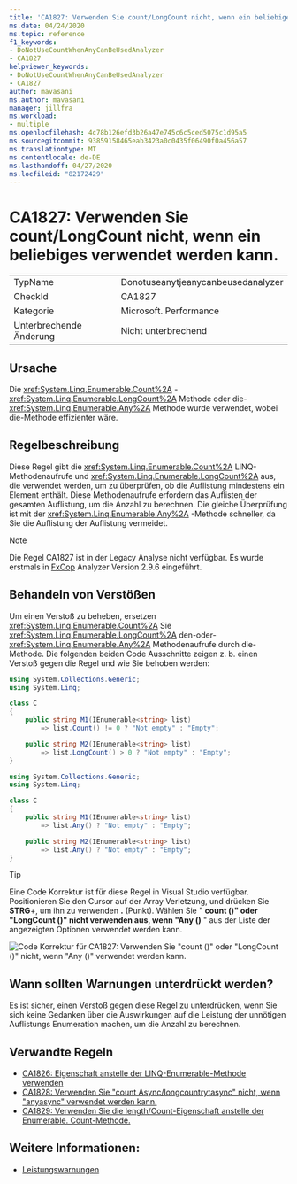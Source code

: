```yaml
---
title: 'CA1827: Verwenden Sie count/LongCount nicht, wenn ein beliebiges verwendet werden kann.'
ms.date: 04/24/2020
ms.topic: reference
f1_keywords:
- DoNotUseCountWhenAnyCanBeUsedAnalyzer
- CA1827
helpviewer_keywords:
- DoNotUseCountWhenAnyCanBeUsedAnalyzer
- CA1827
author: mavasani
ms.author: mavasani
manager: jillfra
ms.workload:
- multiple
ms.openlocfilehash: 4c78b126efd3b26a47e745c6c5ced5075c1d95a5
ms.sourcegitcommit: 93859158465eab3423a0c0435f06490f0a456a57
ms.translationtype: MT
ms.contentlocale: de-DE
ms.lasthandoff: 04/27/2020
ms.locfileid: "82172429"
---
```

# <a name="ca1827-do-not-use-countlongcount-when-any-can-be-used"></a>CA1827: Verwenden Sie count/LongCount nicht, wenn ein beliebiges verwendet werden kann.

|||
|-|-|
|TypName|Donotuseanytjeanycanbeusedanalyzer|
|CheckId|CA1827|
|Kategorie|Microsoft. Performance|
|Unterbrechende Änderung|Nicht unterbrechend|

## <a name="cause"></a>Ursache

Die <xref:System.Linq.Enumerable.Count%2A> - <xref:System.Linq.Enumerable.LongCount%2A> Methode oder die- <xref:System.Linq.Enumerable.Any%2A> Methode wurde verwendet, wobei die-Methode effizienter wäre.

## <a name="rule-description"></a>Regelbeschreibung

Diese Regel gibt die <xref:System.Linq.Enumerable.Count%2A> LINQ-Methodenaufrufe und <xref:System.Linq.Enumerable.LongCount%2A> aus, die verwendet werden, um zu überprüfen, ob die Auflistung mindestens ein Element enthält. Diese Methodenaufrufe erfordern das Auflisten der gesamten Auflistung, um die Anzahl zu berechnen. Die gleiche Überprüfung ist mit der <xref:System.Linq.Enumerable.Any%2A> -Methode schneller, da Sie die Auflistung der Auflistung vermeidet.

> [!NOTE]
> Die Regel CA1827 ist in der Legacy Analyse nicht verfügbar. Es wurde erstmals in [FxCop](https://www.nuget.org/packages/Microsoft.CodeAnalysis.FxCopAnalyzers) Analyzer Version 2.9.6 eingeführt.

## <a name="how-to-fix-violations"></a>Behandeln von Verstößen

Um einen Verstoß zu beheben, ersetzen <xref:System.Linq.Enumerable.Count%2A> Sie <xref:System.Linq.Enumerable.LongCount%2A> den-oder- <xref:System.Linq.Enumerable.Any%2A> Methodenaufrufe durch die-Methode. Die folgenden beiden Code Ausschnitte zeigen z. b. einen Verstoß gegen die Regel und wie Sie behoben werden:

```csharp
using System.Collections.Generic;
using System.Linq;

class C
{
    public string M1(IEnumerable<string> list)
        => list.Count() != 0 ? "Not empty" : "Empty";

    public string M2(IEnumerable<string> list)
        => list.LongCount() > 0 ? "Not empty" : "Empty";
}
```


```csharp
using System.Collections.Generic;
using System.Linq;

class C
{
    public string M1(IEnumerable<string> list)
        => list.Any() ? "Not empty" : "Empty";

    public string M2(IEnumerable<string> list)
        => list.Any() ? "Not empty" : "Empty";
}
```

> [!TIP]
> Eine Code Korrektur ist für diese Regel in Visual Studio verfügbar. Positionieren Sie den Cursor auf der Array Verletzung, und drücken Sie **STRG**+, um ihn zu verwenden **.** (Punkt). Wählen Sie " **count ()" oder "LongCount ()" nicht verwenden aus, wenn "Any ()** " aus der Liste der angezeigten Optionen verwendet werden kann.
>
> ![Code Korrektur für CA1827: Verwenden Sie "count ()" oder "LongCount ()" nicht, wenn "Any ()" verwendet werden kann.](media/ca1827-codefix.png)

## <a name="when-to-suppress-warnings"></a>Wann sollten Warnungen unterdrückt werden?

Es ist sicher, einen Verstoß gegen diese Regel zu unterdrücken, wenn Sie sich keine Gedanken über die Auswirkungen auf die Leistung der unnötigen Auflistungs Enumeration machen, um die Anzahl zu berechnen.

## <a name="related-rules"></a>Verwandte Regeln

- [CA1826: Eigenschaft anstelle der LINQ-Enumerable-Methode verwenden](ca1826.md)
- [CA1828: Verwenden Sie "count Async/longcountrytasync" nicht, wenn "anyasync" verwendet werden kann.](ca1828.md)
- [CA1829: Verwenden Sie die length/Count-Eigenschaft anstelle der Enumerable. Count-Methode.](ca1829.md)

## <a name="see-also"></a>Weitere Informationen:

- [Leistungswarnungen](../code-quality/performance-warnings.md)
